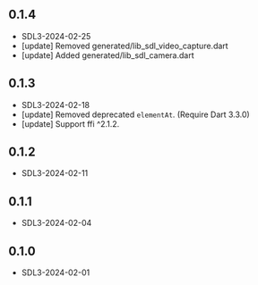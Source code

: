 ## 0.1.4
- SDL3-2024-02-25
- [update] Removed generated/lib_sdl_video_capture.dart
- [update] Added generated/lib_sdl_camera.dart

## 0.1.3
- SDL3-2024-02-18
- [update] Removed deprecated `elementAt`. (Require Dart 3.3.0)
- [update] Support ffi ^2.1.2.

## 0.1.2
- SDL3-2024-02-11

## 0.1.1
- SDL3-2024-02-04

## 0.1.0
- SDL3-2024-02-01

